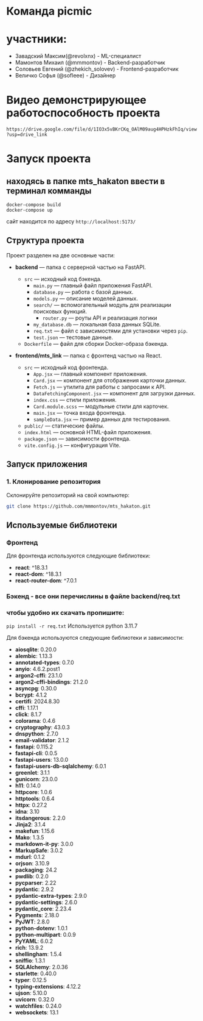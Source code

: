 # Команда picmic 

# участники:
- Завадский Максим(@revolxnx) - ML-специалист
- Мамонтов Михаил (@mmmontov) - Backend-разработчик
- Соловьев Евгений (@zhekich_solovev) - Frontend-разработчик
- Величко Софья (@sofleee) - Дизайнер

# Видео демонстрирующее работоспособность проекта
```https://drive.google.com/file/d/1IO3x5vBKrCKq_OAlM09aug4HPHzkFhIq/view?usp=drive_link```

# Запуск проекта
## находясь в папке mts_hakaton ввести в терминал комманды
```
docker-compose build
docker-compose up
```

сайт находится по адресу ```http://localhost:5173/```

## Структура проекта

Проект разделен на две основные части:

- **backend** — папка с серверной частью на FastAPI.
  - `src` — исходный код бэкенда.
    - `main.py` — главный файл приложения FastAPI.
    - `database.py` — работа с базой данных.
    - `models.py` — описание моделей данных.
    - `search/` — вспомогательный модуль для реализации поисковых функций.
      - `router.py` — роуты API и реализация логики
    - `my_database.db` — локальная база данных SQLite.
    - `req.txt` — файл с зависимостями для установки через `pip`.
    - `test.json` — тестовые данные.
  - `Dockerfile` — файл для сборки Docker-образа бэкенда.

- **frontend/mts_link** — папка с фронтенд частью на React.
  - `src` — исходный код фронтенда.
    - `App.jsx` — главный компонент приложения.
    - `Card.jsx` — компонент для отображения карточки данных.
    - `Fetch.js` — утилита для работы с запросами к API.
    - `DataFetchingComponent.jsx` — компонент для загрузки данных.
    - `index.css` — стили приложения.
    - `Card.module.scss` — модульные стили для карточек.
    - `main.jsx` — точка входа фронтенда.
    - `sampleData.jsx` — пример данных для тестирования.
  - `public/` — статические файлы.
  - `index.html` — основной HTML-файл приложения.
  - `package.json` — зависимости фронтенда.
  - `vite.config.js` — конфигурация Vite.

## Запуск приложения

### 1. Клонирование репозитория
Склонируйте репозиторий на свой компьютер:
```bash
git clone https://github.com/mmmontov/mts_hakaton.git
```
## Используемые библиотеки

### Фронтенд
Для фронтенда используются следующие библиотеки:
- **react**: ^18.3.1
- **react-dom**: ^18.3.1
- **react-router-dom**: ^7.0.1

### Бэкенд - все они перечислины в файле backend/req.txt 
### чтобы удобно их скачать пропишите:
```pip install -r req.txt```
Используется python 3.11.7

Для бэкенда используются следующие библиотеки и зависимости:
- **aiosqlite**: 0.20.0
- **alembic**: 1.13.3
- **annotated-types**: 0.7.0
- **anyio**: 4.6.2.post1
- **argon2-cffi**: 23.1.0
- **argon2-cffi-bindings**: 21.2.0
- **asyncpg**: 0.30.0
- **bcrypt**: 4.1.2
- **certifi**: 2024.8.30
- **cffi**: 1.17.1
- **click**: 8.1.7
- **colorama**: 0.4.6
- **cryptography**: 43.0.3
- **dnspython**: 2.7.0
- **email-validator**: 2.1.2
- **fastapi**: 0.115.2
- **fastapi-cli**: 0.0.5
- **fastapi-users**: 13.0.0
- **fastapi-users-db-sqlalchemy**: 6.0.1
- **greenlet**: 3.1.1
- **gunicorn**: 23.0.0
- **h11**: 0.14.0
- **httpcore**: 1.0.6
- **httptools**: 0.6.4
- **httpx**: 0.27.2
- **idna**: 3.10
- **itsdangerous**: 2.2.0
- **Jinja2**: 3.1.4
- **makefun**: 1.15.6
- **Mako**: 1.3.5
- **markdown-it-py**: 3.0.0
- **MarkupSafe**: 3.0.2
- **mdurl**: 0.1.2
- **orjson**: 3.10.9
- **packaging**: 24.2
- **pwdlib**: 0.2.0
- **pycparser**: 2.22
- **pydantic**: 2.9.2
- **pydantic-extra-types**: 2.9.0
- **pydantic-settings**: 2.6.0
- **pydantic_core**: 2.23.4
- **Pygments**: 2.18.0
- **PyJWT**: 2.8.0
- **python-dotenv**: 1.0.1
- **python-multipart**: 0.0.9
- **PyYAML**: 6.0.2
- **rich**: 13.9.2
- **shellingham**: 1.5.4
- **sniffio**: 1.3.1
- **SQLAlchemy**: 2.0.36
- **starlette**: 0.40.0
- **typer**: 0.12.5
- **typing-extensions**: 4.12.2
- **ujson**: 5.10.0
- **uvicorn**: 0.32.0
- **watchfiles**: 0.24.0
- **websockets**: 13.1
